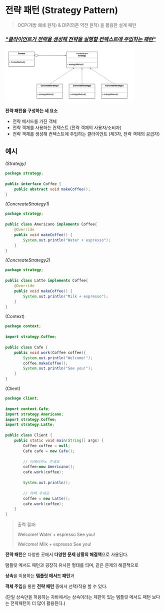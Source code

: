 # 전략 패턴 (Strategy Pattern)

> OCP(개방 폐쇄 원칙) & DIP(의존 역전 원칙) 을 활용한 설계 패턴



### ***<u>"클라이언트가 전략을 생성해 전략을 실행할 컨텍스트에 주입하는 패턴"</u>***



<img src="img_strategy_1.png" alt="img_strategy_1" style="zoom:40%;" />

**전략 패턴을 구성하는 세 요소**

- 전략 메서드를 가진 객체
- 전략 객체를 사용하는 컨택스트 (전략 객체의 사용자/소비자)
- 전략 객체를 생성해 컨텍스트에 주입하는 클라이언트 (제3자, 전략 객체의 공급자)



## 예시

*(Strategy)*

```java
package strategy;

public interface Coffee {
    public abstract void makeCoffee();
}
```

*(ConcreateStrategy1)*

```java
package strategy;

public class Americano implements Coffee{
    @Override
    public void makeCoffee() {
        System.out.println("Water + espresso");
    }
}
```

*(ConcreateStrategy2)*

```java
package strategy;

public class Latte implements Coffee{
    @Override
    public void makeCoffee() {
        System.out.println("Milk + espresso");
    }
}
```

(Context)

```java
package context;

import strategy.Coffee;

public class Cafe {
    public void work(Coffee coffee){
        System.out.println("Welcome!");
        coffee.makeCoffee();
        System.out.println("See you!");
    }
}
```

(Client)

```java
package client;

import context.Cafe;
import strategy.Americano;
import strategy.Coffee;
import strategy.Latte;

public class Client {
    public static void main(String[] args) {
        Coffee coffee = null;
        Cafe cafe = new Cafe();

        // 아메리카노 주세요
        coffee=new Americano();
        cafe.work(coffee);

        System.out.println();

        // 라떼 주세요
        coffee = new Latte();
        cafe.work(coffee);
    }
}
```

> 출력 결과:
>
> Welcome!
> Water + espresso
> See you!
>
> 
>
> Welcome!
> Milk + espresso
> See you!



**전략 패턴**은 다양한 곳에서 **다양한 문제 상황의 해결책**으로 사용된다.

탬플릿 메서드 패턴과 굉장히 유사한 형태를 띄며, 같은 문제의 해결책으로 

**상속**을 이용하는 **템플릿 메서드 패턴**과

**객체 주입**을 통한 **전략 패턴** 중에서 선택/적용 할 수 있다.

(단일 상속만을 허용하는 자바에서는 상속이라는 제한이 있는 템플릿 메서드 패턴 보다는 전략패턴이 더 많이 활용된다.)